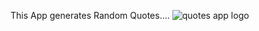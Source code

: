 This App generates Random Quotes....
![quotes app logo](https://github.com/rishikgoud/Quotes-App/assets/160753840/0f72f836-2bdc-48cb-8de3-48c396b7a4dc)
